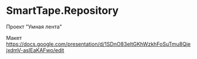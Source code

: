 # SmartTape.Repository
Проект "Умная лента" 

Макет
https://docs.google.com/presentation/d/1SDnO83eltGKhWzkhFoSuTmu8QjejxdmV-asIEaKAFwo/edit
